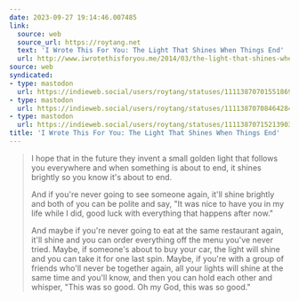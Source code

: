 ```yaml
---
date: 2023-09-27 19:14:46.007485
link:
  source: web
  source_url: https://roytang.net
  text: 'I Wrote This For You: The Light That Shines When Things End'
  url: http://www.iwrotethisforyou.me/2014/03/the-light-that-shines-when-things-end.html
source: web
syndicated:
- type: mastodon
  url: https://indieweb.social/users/roytang/statuses/111138707015518699
- type: mastodon
  url: https://indieweb.social/users/roytang/statuses/111138707084642841
- type: mastodon
  url: https://indieweb.social/users/roytang/statuses/111138707152139031
title: 'I Wrote This For You: The Light That Shines When Things End'
---
```


> I hope that in the future they invent a small golden light that follows you everywhere and when something is about to end, it shines brightly so you know it's about to end.
> 
> And if you're never going to see someone again, it'll shine brightly and both of you can be polite and say, "It was nice to have you in my life while I did, good luck with everything that happens after now."
> <!--sep-->
> And maybe if you're never going to eat at the same restaurant again, it'll shine and you can order everything off the menu you've never tried. Maybe, if someone's about to buy your car, the light will shine and you can take it for one last spin. Maybe, if you're with a group of friends who'll never be together again, all your lights will shine at the same time and you'll know, and then you can hold each other and whisper, "This was so good. Oh my God, this was so good."